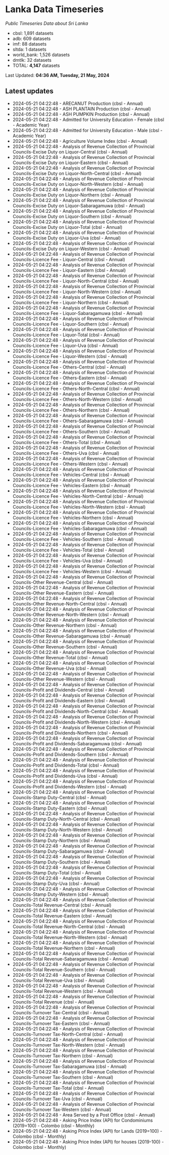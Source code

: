 # Lanka Data Timeseries
*Public Timeseries Data about Sri Lanka*

* cbsl: 1,891 datasets
* adb: 609 datasets
* imf: 88 datasets
* sltda: 1 datasets
* world_bank: 1,526 datasets
* dmtlk: 32 datasets
* TOTAL: **4,147** datasets

Last Updated: **04:36 AM, Tuesday, 21 May, 2024**

## Latest updates

* 2024-05-21 04:22:48 - ARECANUT Production (cbsl - Annual)
* 2024-05-21 04:22:48 - ASH PLANTAIN Production (cbsl - Annual)
* 2024-05-21 04:22:48 - ASH PUMPKIN Production (cbsl - Annual)
* 2024-05-21 04:22:48 - Admitted for University Education - Female (cbsl - Academic Year)
* 2024-05-21 04:22:48 - Admitted for University Education - Male (cbsl - Academic Year)
* 2024-05-21 04:22:48 - Agriculture Volume Index (cbsl - Annual)
* 2024-05-21 04:22:48 - Analysis of Revenue Collection of Provincial Councils-Excise Duty on Liquor-Central (cbsl - Annual)
* 2024-05-21 04:22:48 - Analysis of Revenue Collection of Provincial Councils-Excise Duty on Liquor-Eastern (cbsl - Annual)
* 2024-05-21 04:22:48 - Analysis of Revenue Collection of Provincial Councils-Excise Duty on Liquor-North-Central (cbsl - Annual)
* 2024-05-21 04:22:48 - Analysis of Revenue Collection of Provincial Councils-Excise Duty on Liquor-North-Western (cbsl - Annual)
* 2024-05-21 04:22:48 - Analysis of Revenue Collection of Provincial Councils-Excise Duty on Liquor-Northern (cbsl - Annual)
* 2024-05-21 04:22:48 - Analysis of Revenue Collection of Provincial Councils-Excise Duty on Liquor-Sabaragamuwa (cbsl - Annual)
* 2024-05-21 04:22:48 - Analysis of Revenue Collection of Provincial Councils-Excise Duty on Liquor-Southern (cbsl - Annual)
* 2024-05-21 04:22:48 - Analysis of Revenue Collection of Provincial Councils-Excise Duty on Liquor-Total (cbsl - Annual)
* 2024-05-21 04:22:48 - Analysis of Revenue Collection of Provincial Councils-Excise Duty on Liquor-Uva (cbsl - Annual)
* 2024-05-21 04:22:48 - Analysis of Revenue Collection of Provincial Councils-Excise Duty on Liquor-Western (cbsl - Annual)
* 2024-05-21 04:22:48 - Analysis of Revenue Collection of Provincial Councils-Licence Fee - Liquor-Central (cbsl - Annual)
* 2024-05-21 04:22:48 - Analysis of Revenue Collection of Provincial Councils-Licence Fee - Liquor-Eastern (cbsl - Annual)
* 2024-05-21 04:22:48 - Analysis of Revenue Collection of Provincial Councils-Licence Fee - Liquor-North-Central (cbsl - Annual)
* 2024-05-21 04:22:48 - Analysis of Revenue Collection of Provincial Councils-Licence Fee - Liquor-North-Western (cbsl - Annual)
* 2024-05-21 04:22:48 - Analysis of Revenue Collection of Provincial Councils-Licence Fee - Liquor-Northern (cbsl - Annual)
* 2024-05-21 04:22:48 - Analysis of Revenue Collection of Provincial Councils-Licence Fee - Liquor-Sabaragamuwa (cbsl - Annual)
* 2024-05-21 04:22:48 - Analysis of Revenue Collection of Provincial Councils-Licence Fee - Liquor-Southern (cbsl - Annual)
* 2024-05-21 04:22:48 - Analysis of Revenue Collection of Provincial Councils-Licence Fee - Liquor-Total (cbsl - Annual)
* 2024-05-21 04:22:48 - Analysis of Revenue Collection of Provincial Councils-Licence Fee - Liquor-Uva (cbsl - Annual)
* 2024-05-21 04:22:48 - Analysis of Revenue Collection of Provincial Councils-Licence Fee - Liquor-Western (cbsl - Annual)
* 2024-05-21 04:22:48 - Analysis of Revenue Collection of Provincial Councils-Licence Fee - Others-Central (cbsl - Annual)
* 2024-05-21 04:22:48 - Analysis of Revenue Collection of Provincial Councils-Licence Fee - Others-Eastern (cbsl - Annual)
* 2024-05-21 04:22:48 - Analysis of Revenue Collection of Provincial Councils-Licence Fee - Others-North-Central (cbsl - Annual)
* 2024-05-21 04:22:48 - Analysis of Revenue Collection of Provincial Councils-Licence Fee - Others-North-Western (cbsl - Annual)
* 2024-05-21 04:22:48 - Analysis of Revenue Collection of Provincial Councils-Licence Fee - Others-Northern (cbsl - Annual)
* 2024-05-21 04:22:48 - Analysis of Revenue Collection of Provincial Councils-Licence Fee - Others-Sabaragamuwa (cbsl - Annual)
* 2024-05-21 04:22:48 - Analysis of Revenue Collection of Provincial Councils-Licence Fee - Others-Southern (cbsl - Annual)
* 2024-05-21 04:22:48 - Analysis of Revenue Collection of Provincial Councils-Licence Fee - Others-Total (cbsl - Annual)
* 2024-05-21 04:22:48 - Analysis of Revenue Collection of Provincial Councils-Licence Fee - Others-Uva (cbsl - Annual)
* 2024-05-21 04:22:48 - Analysis of Revenue Collection of Provincial Councils-Licence Fee - Others-Western (cbsl - Annual)
* 2024-05-21 04:22:48 - Analysis of Revenue Collection of Provincial Councils-Licence Fee - Vehicles-Central (cbsl - Annual)
* 2024-05-21 04:22:48 - Analysis of Revenue Collection of Provincial Councils-Licence Fee - Vehicles-Eastern (cbsl - Annual)
* 2024-05-21 04:22:48 - Analysis of Revenue Collection of Provincial Councils-Licence Fee - Vehicles-North-Central (cbsl - Annual)
* 2024-05-21 04:22:48 - Analysis of Revenue Collection of Provincial Councils-Licence Fee - Vehicles-North-Western (cbsl - Annual)
* 2024-05-21 04:22:48 - Analysis of Revenue Collection of Provincial Councils-Licence Fee - Vehicles-Northern (cbsl - Annual)
* 2024-05-21 04:22:48 - Analysis of Revenue Collection of Provincial Councils-Licence Fee - Vehicles-Sabaragamuwa (cbsl - Annual)
* 2024-05-21 04:22:48 - Analysis of Revenue Collection of Provincial Councils-Licence Fee - Vehicles-Southern (cbsl - Annual)
* 2024-05-21 04:22:48 - Analysis of Revenue Collection of Provincial Councils-Licence Fee - Vehicles-Total (cbsl - Annual)
* 2024-05-21 04:22:48 - Analysis of Revenue Collection of Provincial Councils-Licence Fee - Vehicles-Uva (cbsl - Annual)
* 2024-05-21 04:22:48 - Analysis of Revenue Collection of Provincial Councils-Licence Fee - Vehicles-Western (cbsl - Annual)
* 2024-05-21 04:22:48 - Analysis of Revenue Collection of Provincial Councils-Other Revenue-Central (cbsl - Annual)
* 2024-05-21 04:22:48 - Analysis of Revenue Collection of Provincial Councils-Other Revenue-Eastern (cbsl - Annual)
* 2024-05-21 04:22:48 - Analysis of Revenue Collection of Provincial Councils-Other Revenue-North-Central (cbsl - Annual)
* 2024-05-21 04:22:48 - Analysis of Revenue Collection of Provincial Councils-Other Revenue-North-Western (cbsl - Annual)
* 2024-05-21 04:22:48 - Analysis of Revenue Collection of Provincial Councils-Other Revenue-Northern (cbsl - Annual)
* 2024-05-21 04:22:48 - Analysis of Revenue Collection of Provincial Councils-Other Revenue-Sabaragamuwa (cbsl - Annual)
* 2024-05-21 04:22:48 - Analysis of Revenue Collection of Provincial Councils-Other Revenue-Southern (cbsl - Annual)
* 2024-05-21 04:22:48 - Analysis of Revenue Collection of Provincial Councils-Other Revenue-Total (cbsl - Annual)
* 2024-05-21 04:22:48 - Analysis of Revenue Collection of Provincial Councils-Other Revenue-Uva (cbsl - Annual)
* 2024-05-21 04:22:48 - Analysis of Revenue Collection of Provincial Councils-Other Revenue-Western (cbsl - Annual)
* 2024-05-21 04:22:48 - Analysis of Revenue Collection of Provincial Councils-Profit and Dividends-Central (cbsl - Annual)
* 2024-05-21 04:22:48 - Analysis of Revenue Collection of Provincial Councils-Profit and Dividends-Eastern (cbsl - Annual)
* 2024-05-21 04:22:48 - Analysis of Revenue Collection of Provincial Councils-Profit and Dividends-North-Central (cbsl - Annual)
* 2024-05-21 04:22:48 - Analysis of Revenue Collection of Provincial Councils-Profit and Dividends-North-Western (cbsl - Annual)
* 2024-05-21 04:22:48 - Analysis of Revenue Collection of Provincial Councils-Profit and Dividends-Northern (cbsl - Annual)
* 2024-05-21 04:22:48 - Analysis of Revenue Collection of Provincial Councils-Profit and Dividends-Sabaragamuwa (cbsl - Annual)
* 2024-05-21 04:22:48 - Analysis of Revenue Collection of Provincial Councils-Profit and Dividends-Southern (cbsl - Annual)
* 2024-05-21 04:22:48 - Analysis of Revenue Collection of Provincial Councils-Profit and Dividends-Total (cbsl - Annual)
* 2024-05-21 04:22:48 - Analysis of Revenue Collection of Provincial Councils-Profit and Dividends-Uva (cbsl - Annual)
* 2024-05-21 04:22:48 - Analysis of Revenue Collection of Provincial Councils-Profit and Dividends-Western (cbsl - Annual)
* 2024-05-21 04:22:48 - Analysis of Revenue Collection of Provincial Councils-Stamp Duty-Central (cbsl - Annual)
* 2024-05-21 04:22:48 - Analysis of Revenue Collection of Provincial Councils-Stamp Duty-Eastern (cbsl - Annual)
* 2024-05-21 04:22:48 - Analysis of Revenue Collection of Provincial Councils-Stamp Duty-North-Central (cbsl - Annual)
* 2024-05-21 04:22:48 - Analysis of Revenue Collection of Provincial Councils-Stamp Duty-North-Western (cbsl - Annual)
* 2024-05-21 04:22:48 - Analysis of Revenue Collection of Provincial Councils-Stamp Duty-Northern (cbsl - Annual)
* 2024-05-21 04:22:48 - Analysis of Revenue Collection of Provincial Councils-Stamp Duty-Sabaragamuwa (cbsl - Annual)
* 2024-05-21 04:22:48 - Analysis of Revenue Collection of Provincial Councils-Stamp Duty-Southern (cbsl - Annual)
* 2024-05-21 04:22:48 - Analysis of Revenue Collection of Provincial Councils-Stamp Duty-Total (cbsl - Annual)
* 2024-05-21 04:22:48 - Analysis of Revenue Collection of Provincial Councils-Stamp Duty-Uva (cbsl - Annual)
* 2024-05-21 04:22:48 - Analysis of Revenue Collection of Provincial Councils-Stamp Duty-Western (cbsl - Annual)
* 2024-05-21 04:22:48 - Analysis of Revenue Collection of Provincial Councils-Total Revenue-Central (cbsl - Annual)
* 2024-05-21 04:22:48 - Analysis of Revenue Collection of Provincial Councils-Total Revenue-Eastern (cbsl - Annual)
* 2024-05-21 04:22:48 - Analysis of Revenue Collection of Provincial Councils-Total Revenue-North-Central (cbsl - Annual)
* 2024-05-21 04:22:48 - Analysis of Revenue Collection of Provincial Councils-Total Revenue-North-Western (cbsl - Annual)
* 2024-05-21 04:22:48 - Analysis of Revenue Collection of Provincial Councils-Total Revenue-Northern (cbsl - Annual)
* 2024-05-21 04:22:48 - Analysis of Revenue Collection of Provincial Councils-Total Revenue-Sabaragamuwa (cbsl - Annual)
* 2024-05-21 04:22:48 - Analysis of Revenue Collection of Provincial Councils-Total Revenue-Southern (cbsl - Annual)
* 2024-05-21 04:22:48 - Analysis of Revenue Collection of Provincial Councils-Total Revenue-Uva (cbsl - Annual)
* 2024-05-21 04:22:48 - Analysis of Revenue Collection of Provincial Councils-Total Revenue-Western (cbsl - Annual)
* 2024-05-21 04:22:48 - Analysis of Revenue Collection of Provincial Councils-Total Revenue (cbsl - Annual)
* 2024-05-21 04:22:48 - Analysis of Revenue Collection of Provincial Councils-Turnover Tax-Central (cbsl - Annual)
* 2024-05-21 04:22:48 - Analysis of Revenue Collection of Provincial Councils-Turnover Tax-Eastern (cbsl - Annual)
* 2024-05-21 04:22:48 - Analysis of Revenue Collection of Provincial Councils-Turnover Tax-North-Central (cbsl - Annual)
* 2024-05-21 04:22:48 - Analysis of Revenue Collection of Provincial Councils-Turnover Tax-North-Western (cbsl - Annual)
* 2024-05-21 04:22:48 - Analysis of Revenue Collection of Provincial Councils-Turnover Tax-Northern (cbsl - Annual)
* 2024-05-21 04:22:48 - Analysis of Revenue Collection of Provincial Councils-Turnover Tax-Sabaragamuwa (cbsl - Annual)
* 2024-05-21 04:22:48 - Analysis of Revenue Collection of Provincial Councils-Turnover Tax-Southern (cbsl - Annual)
* 2024-05-21 04:22:48 - Analysis of Revenue Collection of Provincial Councils-Turnover Tax-Total (cbsl - Annual)
* 2024-05-21 04:22:48 - Analysis of Revenue Collection of Provincial Councils-Turnover Tax-Uva (cbsl - Annual)
* 2024-05-21 04:22:48 - Analysis of Revenue Collection of Provincial Councils-Turnover Tax-Western (cbsl - Annual)
* 2024-05-21 04:22:48 - Area Served by a Post Office (cbsl - Annual)
* 2024-05-21 04:22:48 - Asking Price Index (API) for Condominiums (2019=100) - Colombo (cbsl - Monthly)
* 2024-05-21 04:22:48 - Asking Price Index (API) for Lands (2019=100) - Colombo (cbsl - Monthly)
* 2024-05-21 04:22:48 - Asking Price Index (API) for houses (2019-100) - Colombo (cbsl - Monthly)
